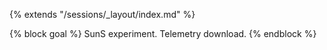 {% extends "/sessions/_layout/index.md" %}

{% block goal %}
SunS experiment. Telemetry download.
{% endblock %}
